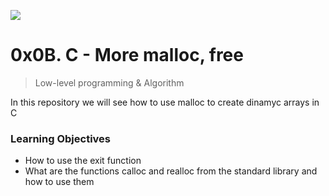 ![](https://cdnp1.stackassets.com/dbd8b662370e2dd5283d3f352802c43c79b15f8d/store/opt/596/298/abf733ad50de70c3ad93f8b34f894876f93318a2aff76ccc7504ecce0fc1/product_16032_product_shot_wide_image.jpg)
# 0x0B. C - More malloc, free
> Low-level programming & Algorithm

In this repository we will see how to use malloc to create dinamyc arrays in C
### Learning Objectives
-   How to use the exit function
-   What are the functions calloc and realloc from the standard library and how to use them